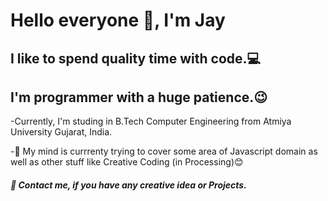 <h1 align="left">Hello everyone 👋, I'm Jay</h1>
<h2 align="left">I like to spend quality time with code.💻</h2>
<h2 align="left">I'm programmer with a huge patience.😉</h2>
<p align="left" style="bold">-Currently, I'm studing in B.Tech Computer Engineering from Atmiya University Gujarat, India.</p>
<p align="left" style="bold">-🧠 My mind is currrenty trying to cover some area of Javascript domain as well as other stuff like Creative Coding (in Processing)😊</p>
<h5 align="left"> 💬 Contact me, if you have any creative idea or Projects. </h5>

    
